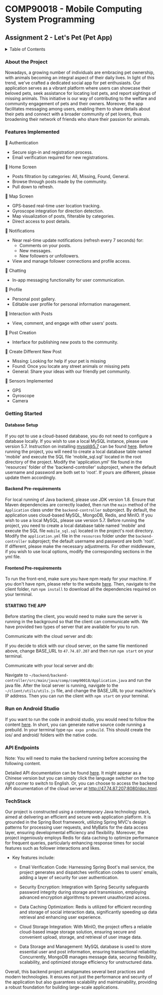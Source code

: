 # COMP90018 - Mobile Computing System Programming
## Assignment 2 - Let's Pet (Pet App)
<details>
<summary>Table of Contents</summary>

-   [About the Project](#about-the-project)
-   [Features Implemented](#features-implemented)
-   [Getting Started](#getting-started)
    -   [Backend Pre-requirements](#backend-pre-requirements)
    -   [Frontend Pre-requirements](#frontend-pre-requirements)
    -   [Database Setup](#database-setup)
    -   [STARTING THE APP](#starting-the-app)
-   [Run on Android Studio](#run-on-android-studio)
-   [API Endpoints](#api-endpoints)
-   [TechStack](#techstack)
 

</details>

### About the Project
Nowadays, a growing number of individuals are embracing pet ownership, with animals becoming an integral aspect of their daily lives. In light of this trend, we've crafted a dedicated social app for pet enthusiasts. Our application serves as a vibrant platform where users can showcase their beloved pets, seek assistance for locating lost pets, and report sightings of missing animals. This initiative is our way of contributing to the welfare and community engagement of pets and their owners. Moreover, the app facilitates messaging among users, enabling them to share details about their pets and connect with a broader community of pet lovers, thus broadening their network of friends who share their passion for animals.

### Features Implemented
:gem: Authentication
- Secure sign-in and registration process.
- Email verification required for new registrations.

:gem: Home Screen
- Posts filtration by categories: All, Missing, Found, General.
- Browse through posts made by the community.
- Pull down to refresh.


:gem: Map Screen
- GPS-based real-time user location tracking.
- Gyroscope integration for direction detection.
- Map visualization of posts, filterable by categories.
- Direct access to post details.

:gem: Notifications
- Near real-time update notifications (refresh every 7 seconds) for:
  - Comments on your posts.
  - New messages.
  - New followers or unfollowers.
- View and manage follower connections and profile access.

:gem: Chatting
- In-app messaging functionality for user communication.

:gem: Profile
- Personal post gallery.
- Editable user profile for personal information management.

:gem: Interaction with Posts
- View, comment, and engage with other users' posts.

:gem: Post Creation
- Interface for publishing new posts to the community.

:gem:  Create Different New Post
- Missing: Looking for help if your pet is missing
- Found: Once you locate any street animals or missing pets
- General: Share your ideas with our friendly pet community.

:gem: Sensors Implemented
- GPS
- Gyroscope
- Camera

### Getting Started

#### Database Setup
If you opt to use a cloud-based database, you do not need to configure a database locally. If you wish to use a local MySQL instance, please use version 5.7. Instruction on installing mysql@5.7 can be found [here](https://formulae.brew.sh/formula/mysql@5.7). Before running the project, you will need to create a local database table named 'mobile' and execute the SQL file 'mobile_sql.sql' located in the root directory of the project. Modify the 'application.yml' file found in the 'resources' folder of the 'backend-controller' subproject, where the default username and password are both set to 'root'. If yours are different, please update them accordingly.

#### Backend Pre-requirements
For local running of Java backend, please use JDK version 1.8. Ensure that Maven dependencies are correctly loaded, then run the `main` method of the `Application` class under the `backend-controller` subproject. By default, the application uses cloud-based MySQL, MongoDB, Redis, and MinIO. If you wish to use a local MySQL, please use version 5.7. Before running the project, you need to create a local database table named 'mobile' and execute the SQL file `mobile_sql.sql` located in the project's root directory. Modify the `application.yml` file in the `resources` folder under the `backend-controller` subproject; the default username and password are both 'root'. If different, please make the necessary adjustments. For other middleware, if you wish to use local options, modify the corresponding sections in the yml file.

#### Frontend Pre-requirements
To run the front-end, make sure you have npm ready for your machine. If you don't have npm, please refer to the website [here](https://nodejs.org/en/download/). Then, navigate to the client folder, run `npm install` to download all the dependencies required on your terminal.

#### STARTING THE APP
Before starting the client, you would need to make sure the server is running in the background so that the client can communicate with. We have provided two types of server that are available for you to run.

Communicate with the cloud server and db:

If you decide to stick with our cloud server, on the same file mentioned above, change BASE_URL to `47.74.87.207` and then run `npm start` on your terminal.

Communicate with your local server and db:

Navigate to `~/backend/backend-controller/src/main/java/comp/comp90018/Application.java` and run the java file. After the local server is running, navigate to the `~/client/utils/utils.js` file, and change the BASE_URL to your machine's IP address. Then you can run the client with `npm start` on your terminal.

### Run on Android Studio
If you want to run the code in android studio, you would need to follow the content [here](https://docs.expo.dev/workflow/prebuild/). In short, you can generate native source code running a prebuild. In your terminal type `npx expo prebuild`. This should create the ios/ and android/ folders with the native code.

### API Endpoints
Note: You will need to make the backend running before accessing the following content.

Detailed API documentation can be found [here](http://localhost:8080/doc.html). It might appear as a Chinese version but you can simply click the language switcher on the top right corner to switch to English. Or, you can choose to access the backend API documentation of the cloud server at http://47.74.87.207:8080/doc.html.
  
### TechStack
Our project is constructed using a contemporary Java technology stack, aimed at delivering an efficient and secure web application platform. It is grounded in the Spring Boot framework, utilizing Spring MVC's design patterns for processing user requests, and MyBatis for the data access layer, ensuring developmental efficiency and flexibility. Moreover, the project ingeniously employs Redis for data caching to optimize performance for frequent queries, particularly enhancing response times for social features such as follower interactions and likes.

- Key features include:

    - Email Verification Code: Harnessing Spring Boot's mail service, the project generates and dispatches verification codes to users' emails, adding a layer of security for user authentication.

    - Security Encryption: Integration with Spring Security safeguards password integrity during storage and transmission, employing advanced encryption algorithms to prevent unauthorized access.

    - Data Caching Optimization: Redis is utilized for efficient recording and storage of social interaction data, significantly speeding up data retrieval and enhancing user experience.

    - Cloud Storage Integration: With MinIO, the project offers a reliable cloud-based image storage solution, ensuring secure and convenient upload, storage, and retrieval of user image data.

    - Data Storage and Management: MySQL database is used to store essential user and post information, ensuring transactional reliability. Concurrently, MongoDB manages message data, securing flexibility, scalability, and optimized storage efficiency for unstructured data.

Overall, this backend project amalgamates several best practices and modern technologies. It ensures not just the performance and security of the application but also guarantees scalability and maintainability, providing a robust foundation for building large-scale applications.
